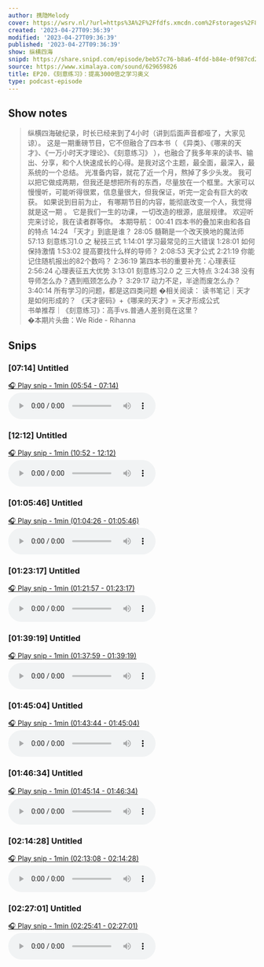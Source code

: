 ```yaml
---
author: 携隐Melody
cover: https://wsrv.nl/?url=https%3A%2F%2Ffdfs.xmcdn.com%2Fstorages%2F8457-audiofreehighqps%2FA8%2F57%2FGKwRIMAICqZJAAaI0gINeweX.jpeg&w=200&h=200
created: '2023-04-27T09:36:39'
modified: '2023-04-27T09:36:39'
published: '2023-04-27T09:36:39'
show: 纵横四海
snipd: https://share.snipd.com/episode/beb57c76-b8a6-4fdd-b84e-0f987cd2cb12
source: https://www.ximalaya.com/sound/629659826
title: EP20.《刻意练习》：提高3000倍之学习奥义
type: podcast-episode
---
```



## Show notes
> 纵横四海破纪录，时长已经来到了4小时（讲到后面声音都哑了，大家见谅）。 
> 这是一期重磅节目，它不但融合了四本书（   《异类》、《哪来的天才》、《一万小时天才理论》、《刻意练习》   ），也融合了我多年来的读书、输出、分享，和个人快速成长的心得。是我对这个主题，最全面，最深入，最系统的一个总结。 
> 光准备内容，就花了近一个月，熬掉了多少头发。 
> 我可以把它做成两期，但我还是想把所有的东西，尽量放在一个框里。大家可以慢慢听，可能听得很累，信息量很大，但我保证，听完一定会有巨大的收获。 
> 如果说到目前为止，  有哪期节目的内容，能彻底改变一个人，我觉得就是这一期  。 
> 它是我们一生的功课，一切改造的根源，底层规律。 
> 欢迎听完来讨论，我在读者群等你。
> 本期导航：
> 00:41    四本书的叠加来由和各自的特点 
> 14:24    「天才」到底是谁？ 
> 28:05    髓鞘是一个改天换地的魔法师 
> 57:13    刻意练习1.0 之 秘技三式 
> 1:14:01    学习最常见的三大错误 
> 1:28:01    如何保持激情 
> 1:53:02    提高要找什么样的导师？ 
> 2:08:53    天才公式 
> 2:21:19    你能记住随机报出的82个数吗？ 
> 2:36:19    第四本书的重要补充：心理表征 
> 2:56:24    心理表征五大优势 
> 3:13:01    刻意练习2.0 之 三大特点 
> 3:24:38    没有导师怎么办？遇到瓶颈怎么办？ 
> 3:29:17    动力不足，半途而废怎么办？ 
> 3:40:14    所有学习的问题，都是这四类问题 
> �相关阅读： 
> 读书笔记｜天才是如何形成的？      《天才密码》+《哪来的天才》= 天才形成公式   
> 书单推荐｜《刻意练习》：高手vs.普通人差别竟在这里？   
> �本期片头曲：We Ride - Rihanna

## Snips
### [07:14] Untitled
[🎧 Play snip - 1min️ (05:54 - 07:14)](https://share.snipd.com/snip/31bc96b0-f1f7-4596-838f-41d5fcca7ad5)
<audio controls> <source src="https://jt.ximalaya.com//GKwRIUEIfbKNBsUBmgI025lC.m4a?channel=rss&album_id=67531569&track_id=629659826&uid=403479618&jt=https://aod.cos.tx.xmcdn.com/storages/acc4-audiofreehighqps/69/9D/GKwRIUEIfbKNBsUBmgI025lC.m4a#t=05:54,07:14"> </audio>
### [12:12] Untitled
[🎧 Play snip - 1min️ (10:52 - 12:12)](https://share.snipd.com/snip/1e6f610f-4187-49b1-bbaf-4e471c6beb42)
<audio controls> <source src="https://jt.ximalaya.com//GKwRIUEIfbKNBsUBmgI025lC.m4a?channel=rss&album_id=67531569&track_id=629659826&uid=403479618&jt=https://aod.cos.tx.xmcdn.com/storages/acc4-audiofreehighqps/69/9D/GKwRIUEIfbKNBsUBmgI025lC.m4a#t=10:52,12:12"> </audio>
### [01:05:46] Untitled
[🎧 Play snip - 1min️ (01:04:26 - 01:05:46)](https://share.snipd.com/snip/3ffe627f-4f41-40f2-ad36-8e712330d623)
<audio controls> <source src="https://jt.ximalaya.com//GKwRIUEIfbKNBsUBmgI025lC.m4a?channel=rss&album_id=67531569&track_id=629659826&uid=403479618&jt=https://aod.cos.tx.xmcdn.com/storages/acc4-audiofreehighqps/69/9D/GKwRIUEIfbKNBsUBmgI025lC.m4a#t=01:04:26,01:05:46"> </audio>
### [01:23:17] Untitled
[🎧 Play snip - 1min️ (01:21:57 - 01:23:17)](https://share.snipd.com/snip/d2759d56-5c12-4b75-8f4b-d3d784188541)
<audio controls> <source src="https://jt.ximalaya.com//GKwRIUEIfbKNBsUBmgI025lC.m4a?channel=rss&album_id=67531569&track_id=629659826&uid=403479618&jt=https://aod.cos.tx.xmcdn.com/storages/acc4-audiofreehighqps/69/9D/GKwRIUEIfbKNBsUBmgI025lC.m4a#t=01:21:57,01:23:17"> </audio>
### [01:39:19] Untitled
[🎧 Play snip - 1min️ (01:37:59 - 01:39:19)](https://share.snipd.com/snip/0e9e7dad-79af-401d-b870-06b7322dd1da)
<audio controls> <source src="https://jt.ximalaya.com//GKwRIUEIfbKNBsUBmgI025lC.m4a?channel=rss&album_id=67531569&track_id=629659826&uid=403479618&jt=https://aod.cos.tx.xmcdn.com/storages/acc4-audiofreehighqps/69/9D/GKwRIUEIfbKNBsUBmgI025lC.m4a#t=01:37:59,01:39:19"> </audio>
### [01:45:04] Untitled
[🎧 Play snip - 1min️ (01:43:44 - 01:45:04)](https://share.snipd.com/snip/2d836e94-ec27-4cd8-8aa5-e9417204001c)
<audio controls> <source src="https://jt.ximalaya.com//GKwRIUEIfbKNBsUBmgI025lC.m4a?channel=rss&album_id=67531569&track_id=629659826&uid=403479618&jt=https://aod.cos.tx.xmcdn.com/storages/acc4-audiofreehighqps/69/9D/GKwRIUEIfbKNBsUBmgI025lC.m4a#t=01:43:44,01:45:04"> </audio>
### [01:46:34] Untitled
[🎧 Play snip - 1min️ (01:45:14 - 01:46:34)](https://share.snipd.com/snip/9fea1feb-92da-4bed-914a-e97aa47b0a67)
<audio controls> <source src="https://jt.ximalaya.com//GKwRIUEIfbKNBsUBmgI025lC.m4a?channel=rss&album_id=67531569&track_id=629659826&uid=403479618&jt=https://aod.cos.tx.xmcdn.com/storages/acc4-audiofreehighqps/69/9D/GKwRIUEIfbKNBsUBmgI025lC.m4a#t=01:45:14,01:46:34"> </audio>
### [02:14:28] Untitled
[🎧 Play snip - 1min️ (02:13:08 - 02:14:28)](https://share.snipd.com/snip/c16a80f2-e8b5-422d-a6f0-defdbe2f4339)
<audio controls> <source src="https://jt.ximalaya.com//GKwRIUEIfbKNBsUBmgI025lC.m4a?channel=rss&album_id=67531569&track_id=629659826&uid=403479618&jt=https://aod.cos.tx.xmcdn.com/storages/acc4-audiofreehighqps/69/9D/GKwRIUEIfbKNBsUBmgI025lC.m4a#t=02:13:08,02:14:28"> </audio>
### [02:27:01] Untitled
[🎧 Play snip - 1min️ (02:25:41 - 02:27:01)](https://share.snipd.com/snip/13c190c9-2dac-4c0f-b3bb-0745a4c5a1c6)
<audio controls> <source src="https://jt.ximalaya.com//GKwRIUEIfbKNBsUBmgI025lC.m4a?channel=rss&album_id=67531569&track_id=629659826&uid=403479618&jt=https://aod.cos.tx.xmcdn.com/storages/acc4-audiofreehighqps/69/9D/GKwRIUEIfbKNBsUBmgI025lC.m4a#t=02:25:41,02:27:01"> </audio>
